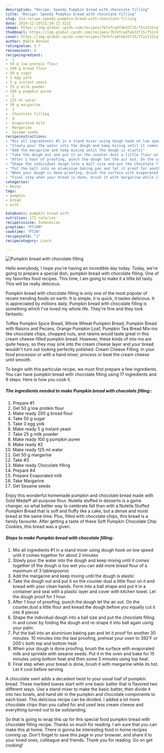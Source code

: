 ```yaml
---
description: "Recipe: Speedy Pumpkin bread with chocolate filling"
title: "Recipe: Speedy Pumpkin bread with chocolate filling"
slug: 514-recipe-speedy-pumpkin-bread-with-chocolate-filling
date: 2019-12-25T22:59:23.522Z
image: https://img-global.cpcdn.com/recipes/7b7efcadfab33f15/751x532cq70/pumpkin-bread-with-chocolate-filling-recipe-main-photo.jpg
thumbnail: https://img-global.cpcdn.com/recipes/7b7efcadfab33f15/751x532cq70/pumpkin-bread-with-chocolate-filling-recipe-main-photo.jpg
cover: https://img-global.cpcdn.com/recipes/7b7efcadfab33f15/751x532cq70/pumpkin-bread-with-chocolate-filling-recipe-main-photo.jpg
author: Mable Benson
ratingvalue: 3.7
reviewcount: 4
recipeingredient:
-  1
- 50 g low protein flour
- 200 g bread flour
- 50 g sugar
- 3 egg yolk
- 5 g instant yeast
- 25 g milk powder
- 100 g pumpkin puree
-  2
- 125 ml water
- 50 g margarine
-  3
-  Chocolate filling
-  4
-  Evaporated milk
-  Margarine
-  Sesame seeds
recipeinstructions:
- "Mix all ingredients #1 in a stand mixer using dough hook on low speed until it comes together for about 2 minutes"
- "Slowly pour the water into the dough and keep mixing until it comes together (if the dough is too wet you can add more bread flour of a maximum of 3 tablespoons)"
- "Add the margarine and keep mixing until the dough is elastic"
- "Take the dough out and put it on the counter dust a little flour on it and knead with your clean hands. Form into a ball shape and put it in a container and seal with a plastic layer and cover with kitchen towel. Let the dough proof for 1 hour."
- "After 1 hour of proofing, punch the dough let the air out. On the counter,dust a little flour and knead the dough before you equally cut it into 8 pieces"
- "Shape the individual dough into a ball size and put the chocolate filling in and cover by folding the dough and re-shape it into ball again using your palm."
- "Put the ball into an aluminium baking pan and let it proof for another 30 minutes. 10 minutes into the last proofing, preheat your oven to 392&#39;F or 200&#39;c both top and bottom heat"
- "When your dough is done proofing, brush the surface with evaporated milk and sprinkle with sesame seeds. Put it in the oven and bake for 15 minutes using bottom heat and then some 5 minutes using top heat."
- "Final step when your bread is done, brush it with margarine while its hot. Let it cool before serving."
categories:
- Resep
tags:
- pumpkin
- bread
- with

katakunci: pumpkin bread with
nutrition: 172 calories
recipecuisine: Indonesian
preptime: "PT24M"
cooktime: "PT2H"
recipeyield: "1"
recipecategory: Lunch

---
```



![Pumpkin bread with chocolate filling](https://img-global.cpcdn.com/recipes/7b7efcadfab33f15/751x532cq70/pumpkin-bread-with-chocolate-filling-recipe-main-photo.jpg)

Hello everybody, I hope you're having an incredible day today. Today, we're going to prepare a special dish, pumpkin bread with chocolate filling. One of my favorites food recipes. This time, I am going to make it a little bit tasty. This will be really delicious.

Pumpkin bread with chocolate filling is only one of the most popular of recent trending foods on earth. It is simple, it is quick, it tastes delicious. It is appreciated by millions daily. Pumpkin bread with chocolate filling is something which I've loved my whole life. They're fine and they look fantastic.

Toffee Pumpkin Spice Bread, Whole Wheat Pumpkin Bread, Pumpkin Bread with Raisins and Pecans, Orange Pumpkin Loaf, Pumpkin Tea Bread Mix-ins like chocolate chips, chopped nuts, and raisins would taste great in this cream cheese-filled pumpkin bread. However, these kinds of mix-ins are quite heavy, so they may sink into the cream cheese layer and your bread wouldn&#39;t turn out looking perfectly polished. Cream Cheese Filling: In your food processor or with a hand mixer, process or beat the cream cheese until smooth.


To begin with this particular recipe, we must first prepare a few ingredients. You can have pumpkin bread with chocolate filling using 17 ingredients and 9 steps. Here is how you cook it.

##### The ingredients needed to make Pumpkin bread with chocolate filling::

1. Prepare  #1
1. Get 50 g low protein flour
1. Make ready 200 g bread flour
1. Take 50 g sugar
1. Take 3 egg yolk
1. Make ready 5 g instant yeast
1. Take 25 g milk powder
1. Make ready 100 g pumpkin puree
1. Make ready  #2
1. Make ready 125 ml water
1. Get 50 g margarine
1. Take  #3
1. Make ready  Chocolate filling
1. Prepare  #4
1. Prepare  Evaporated milk
1. Take  Margarine
1. Get  Sesame seeds


Enjoy this wonderful homemade pumpkin and chocolate bread made with Gold Medal® all-purpose flour. Nutella stuffed in desserts is a game changer, so what better way to celebrate fall than with a Nutella Stuffed Pumpkin Bread that is soft and fluffy like a cake, but a dense and moist bread at the same time. Plus, filled with chocolate chips, this bread is a family favourite. After getting a taste of these Soft Pumpkin Chocolate Chip Cookies, this bread was a given. 

##### Steps to make Pumpkin bread with chocolate filling:

1. Mix all ingredients #1 in a stand mixer using dough hook on low speed until it comes together for about 2 minutes
1. Slowly pour the water into the dough and keep mixing until it comes together (if the dough is too wet you can add more bread flour of a maximum of 3 tablespoons)
1. Add the margarine and keep mixing until the dough is elastic
1. Take the dough out and put it on the counter dust a little flour on it and knead with your clean hands. Form into a ball shape and put it in a container and seal with a plastic layer and cover with kitchen towel. Let the dough proof for 1 hour.
1. After 1 hour of proofing, punch the dough let the air out. On the counter,dust a little flour and knead the dough before you equally cut it into 8 pieces
1. Shape the individual dough into a ball size and put the chocolate filling in and cover by folding the dough and re-shape it into ball again using your palm.
1. Put the ball into an aluminium baking pan and let it proof for another 30 minutes. 10 minutes into the last proofing, preheat your oven to 392&#39;F or 200&#39;c both top and bottom heat
1. When your dough is done proofing, brush the surface with evaporated milk and sprinkle with sesame seeds. Put it in the oven and bake for 15 minutes using bottom heat and then some 5 minutes using top heat.
1. Final step when your bread is done, brush it with margarine while its hot. Let it cool before serving.


A chocolate swirl adds a decadent twist to your usual loaf of pumpkin bread. These marbled loaves start with one basic batter that is flavored two different ways. Use a stand mixer to make the basic batter, then divide it into two bowls, and hand stir in the pumpkin and chocolate components to each bowl. This delicious recipe can be divided. I added a lot more chocolate chips than you called for and used less cream cheese and everything turned out to be outstanding. 

So that is going to wrap this up for this special food pumpkin bread with chocolate filling recipe. Thanks so much for reading. I am sure that you can make this at home. There is gonna be interesting food in home recipes coming up. Don't forget to save this page in your browser, and share it to your loved ones, colleague and friends. Thank you for reading. Go on get cooking!
